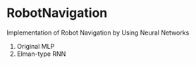 # RobotNavigation
Implementation of Robot Navigation by Using Neural Networks
1. Original MLP
2. Elman-type RNN
